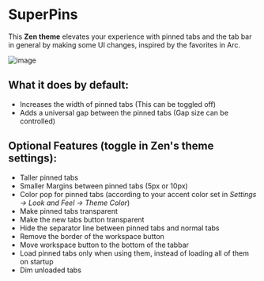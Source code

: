 # SuperPins

This **Zen theme** elevates your experience with pinned tabs and the tab bar in general by making some UI changes, inspired by the favorites in Arc.

![image](https://github.com/user-attachments/assets/ca671bae-590a-4ab8-9da5-13dab1369da7)

## What it does by default:
  - Increases the width of pinned tabs (This can be toggled off)
  - Adds a universal gap between the pinned tabs (Gap size can be controlled)

## Optional Features (toggle in Zen's theme settings):
  - Taller pinned tabs
  - Smaller Margins between pinned tabs (5px or 10px)
  - Color pop for pinned tabs (according to your accent color set in *Settings -> Look and Feel -> Theme Color*)
  - Make pinned tabs transparent
  - Make the new tabs button transparent
  - Hide the separator line between pinned tabs and normal tabs
  - Remove the border of the workspace button
  - Move workspace button to the bottom of the tabbar
  - Load pinned tabs only when using them, instead of loading all of them on startup
  - Dim unloaded tabs
